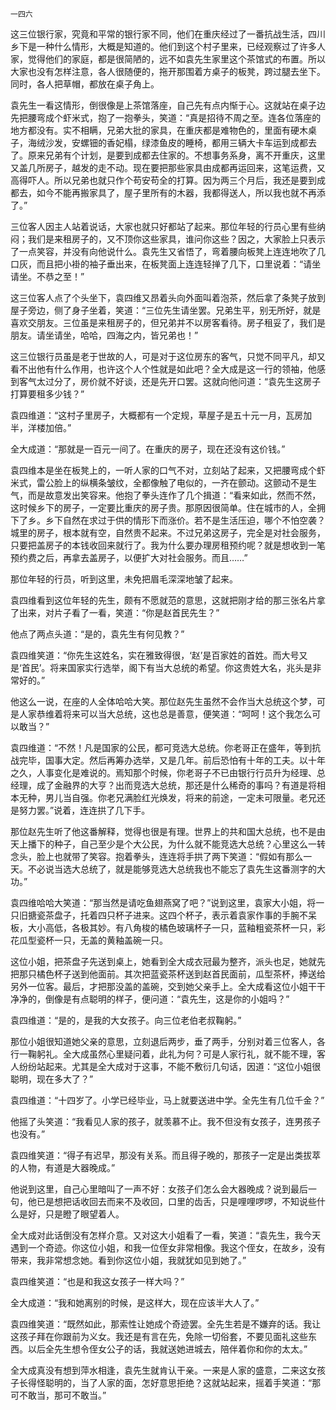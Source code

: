     一四六 

   这三位银行家，究竟和平常的银行家不同，他们在重庆经过了一番抗战生活，四川乡下是一种什么情形，大概是知道的。他们到这个村子里来，已经观察过了许多人家，觉得他们的家庭，都是很简陋的，远不如袁先生家里这个茶馆式的布置。所以大家也没有怎样注意，各人很随便的，拖开那围着方桌子的板凳，跨过腿去坐下。同时，各人把草帽，都放在桌子角上。

   袁先生一看这情形，倒很像是上茶馆落座，自己先有点内惭于心。这就站在桌子边先把腰弯成个虾米式，抱了一抱拳头，笑道：“真是招待不周之至。连各位落座的地方都没有。实不相瞒，兄弟大批的家具，在重庆都是难物色的，里面有硬木桌子，海绒沙发，安螺钿的香妃榻，绿漆鱼皮的睡椅，都用三辆大卡车运到成都去了。原来兄弟有个计划，是要到成都去住家的。不想事务系身，离不开重庆，这里又盖几所房子，越发的走不动。现在要把那些家具由成都再运回来，这笔运费，又高得吓人。所以兄弟也就只作个苟安苟全的打算。因为两三个月后，我还是要到成都去，如今不能再搬家具了，屋子里所有的木器，我都得送人，所以我也就不再添了。”

   三位客人因主人站着说话，大家也就只好都站了起来。那位年轻的行员心里有些纳闷；我们是来租房子的，又不顶你这些家具，谁问你这些？因之，大家脸上只表示了一点笑容，并没有向他说什么。袁先生又省悟了，弯着腰向板凳上连连地吹了几口灰，而且把小褂的袖子垂出来，在板凳面上连连轻掸了几下，口里说着：“请坐请坐。不恭之至！”

   这三位客人点了个头坐下，袁四维又昂着头向外面叫着泡茶，然后拿了条凳子放到屋子旁边，侧了身子坐着，笑道：“三位先生请坐罢。兄弟生平，别无所好，就是喜欢交朋友。三位虽是来租房子的，但兄弟并不以房客看待。房子租妥了，我们是朋友。请坐请坐，哈哈，四海之内，皆兄弟也！”

   这三位银行员虽是老于世故的人，可是对于这位房东的客气，只觉不同平凡，却又看不出他有什么作用，也许这个人个性就是如此吧？全大成是这一行的领袖，他感到客气太过分了，房价就不好谈，还是先开口罢。这就向他问道：“袁先生这房子打算要租多少钱？”

   袁四维道：“这村子里房子，大概都有一个定规，草屋子是五十元一月，瓦房加半，洋楼加倍。”

   全大成道：“那就是一百元一间了。在重庆的房子，现在还没有这价钱。”

   袁四维本是坐在板凳上的，一听人家的口气不对，立刻站了起来，又把腰弯成个虾米式，雷公脸上的纵横条皱纹，全都像触了电似的，一齐在颤动。这颤动不是生气，而是故意发出笑容来。他抱了拳头连作了几个揖道：“看来如此，然而不然，这时候乡下的房子，一定要比重庆的房子贵。那原因很简单。住在城市的人，全拥下了乡。乡下自然在求过于供的情形下而涨价。若不是生活压迫，哪个不怕空袭？城里的房子，根本就有空，自然贵不起来。不过兄弟这房子，完全是对社会服务，只要把盖房子的本钱收回来就行了。我为什么要办理房租预约呢？就是想收到一笔预约费之后，再拿去盖房子，以便扩大对社会服务。而且……”

   那位年轻的行员，听到这里，未免把眉毛深深地皱了起来。

   袁四维看到这位年轻的先生，颇有不愿就范的意思，这就把刚才给的那三张名片拿了出来，对片子看了一看，笑道：“你是赵首民先生？”

   他点了两点头道：“是的，袁先生有何见教？”

   袁四维笑道：“你先生这姓名，实在雅致得很，‘赵’是百家姓的首姓。而大号又是‘首民’。将来国家实行选举，阁下有当大总统的希望。你这贵姓大名，兆头是非常好的。”

   他这么一说，在座的人全体哈哈大笑。那位赵先生虽然不会作当大总统这个梦，可是人家恭维着将来可以当大总统，这也总是善意，便笑道：“呵呵！这个我怎么可以敢当？”

   袁四维道：“不然！凡是国家的公民，都可竞选大总统。你老哥正在盛年，等到抗战完毕，国事大定。然后再筹办选举，又是几年。前后恐怕有十年的工夫。以十年之久，人事变化是难说的。焉知那个时候，你老哥子不已由银行行员升为经理、总经理，成了金融界的大亨？出而竞选大总统，那还是什么稀奇的事吗？有道是将相本无种，男儿当自强。你老兄满脸红光焕发，将来的前途，一定未可限量。老兄还是努力罢。”说着，连连拱了几下手。

   那位赵先生听了他这番解释，觉得也很是有理。世界上的共和国大总统，也不是由天上播下的种子，自己至少是个大公民，为什么就不能竞选大总统？心里这么一转念头，脸上也就带了笑容。抱着拳头，连连将手拱了两下笑道：“假如有那么一天。不必说当选大总统了，就是能够竞选大总统我也不能忘了袁先生这番测字的大功。”

   袁四维哈哈大笑道：“那当然是请吃鱼翅燕窝了吧？”说到这里，袁家大小姐，将一只旧搪瓷茶盘子，托着四只杯子进来。这四个杯子，表示着袁家作事的手腕不呆板，大小高低，各极其妙。有八角梭的橘色玻璃杯子一只，蓝釉粗瓷茶杯一只，彩花瓜型瓷杯一只，无盖的黄釉盖碗一只。

   这位小姐，把茶盘子先送到桌上，她看到全大成衣冠最为整齐，派头也足，她就先把那只橘色杯子送到他面前。其次把蓝瓷茶杯送到赵首民面前，瓜型茶杯，捧送给另外一位客。最后，才把那没盖的盖碗，交到她父亲手上。全大成看这位小姐干干净净的，倒像是有点聪明的样子，便问道：“袁先生，这是你的小姐吗？”

   袁四维道：“是的，是我的大女孩子。向三位老伯老叔鞠躬。”

   那位小姐很知道她父亲的意思，立刻退后两步，垂了两手，分别对着三位客人，各行一鞠躬礼。全大成虽然心里疑问着，此礼为何？可是人家行礼，就不能不理，客人纷纷站起来。尤其是全大成对于这事，不能不敷衍几句话，因道：“这位小姐很聪明，现在多大了？”

   袁四维道：“十四岁了。小学已经毕业，马上就要送进中学。全先生有几位千金？”

   他摇了头笑道：“我看见人家的孩子，就羡慕不止。我不但没有女孩子，连男孩子也没有。”

   袁四维笑道：“得子有迟早，那没有关系。而且得子晚的，那孩子一定是出类拔萃的人物，有道是大器晚成。”

   他说到这里，自己心里暗叫了一声不好：女孩子们怎么会大器晚成？说到最后一句，他已是想把话收回去而来不及收回，口里的齿舌，只是哩哩啰啰，不知说些什么是好，只是瞪了眼望着人。

   全大成对此话倒没有怎样介意。又对这大小姐看了一看，笑道：“袁先生，我今天遇到一个奇迹。你这位小姐，和我一位侄女非常相像。我这个侄女，在故乡，没有带来，我非常想念她。看到你这位小姐，我就犹如见到她了。”

   袁四维笑道：“也是和我这女孩子一样大吗？”

   全大成道：“我和她离别的时候，是这样大，现在应该半大人了。”

   袁四维笑道：“既然如此，那索性让她成个奇迹罢。全先生若是不嫌弃的话。我让这孩子拜在你跟前为义女。我还是有言在先，免除一切俗套，不要见面礼这些东西。以后全先生想令侄女公子的话，我就送她进城去，陪伴着你和你的太太。”

   全大成真没有想到萍水相逢，袁先生就肯认干亲。一来是人家的盛意，二来这女孩子长得怪聪明的，当了人家的面，怎好意思拒绝？这就站起来，摇着手笑道：“那可不敢当，那可不敢当。”

